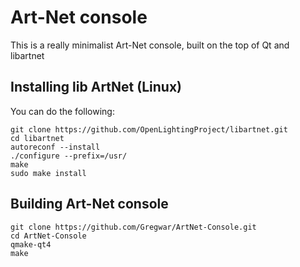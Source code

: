 # Art-Net console

This is a really minimalist Art-Net console, built on the top of Qt and libartnet

## Installing lib ArtNet (Linux)

You can do the following:

    git clone https://github.com/OpenLightingProject/libartnet.git
    cd libartnet
    autoreconf --install
    ./configure --prefix=/usr/
    make
    sudo make install

## Building Art-Net console

    git clone https://github.com/Gregwar/ArtNet-Console.git
    cd ArtNet-Console
    qmake-qt4
    make
